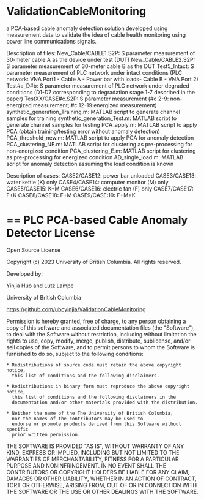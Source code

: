 # ValidationCableMonitoring
a PCA-based cable anomaly detection solution developed using measurement data to validate the idea of cable health monitoring using power line communications signals.

Description of files:
New_Cable/CABLE1.S2P: S parameter measurement of 30-meter cable A as the device under test (DUT) 
New_Cable/CABLE2.S2P: S parameter measurement of 30-meter cable B as the DUT
Test5_Intact: S parameter measurement of PLC network under intact conditions (PLC network: VNA Port1 - Cable A - Power bar with loads- Cable B - VNA Port 2)
Test#a_D#b: S parameter measurement of PLC network under degraded conditions (D1-D7 corresponding to degradation stage 1-7 described in the paper)
TestXX/CASE#c.S2P: S parameter measurement (#c 2-9: non-energized measurement; #c 12-19:energized measurement)
synthetic_generation_Training.m: MATLAB script to generate channel samples for training
synthetic_generation_Test.m: MATLAB script to generate channel samples for testing
PCA_apply.m: MATLAB script to apply PCA (obtain training/testing error without anomaly detection)
PCA_threshold_new.m: MATLAB script to apply PCA for anomaly detection
PCA_clustering_NE.m: MATLAB script for clustering as pre-processing for non-energized condition
PCA_clustering_E.m: MATLAB script for clustering as pre-processing for energized condition
AD_single_load.m: MATLAB script for anomaly detection assuming the load condition is known

Description of cases: 
CASE2/CASE12: power bar unloaded
CASE3/CASE13: water kettle (K) only
CASE4/CASE14: computer monitor (M) only
CASE5/CASE15: K+M
CASE6/CASE16: electric fan (F) only
CASE7/CASE17: F+K
CASE8/CASE18: F+M
CASE9/CASE:19: F+M+K

==
PLC PCA-based Cable Anomaly Detector License
==
Open Source License

Copyright (c) 2023 University of British Columbia.
All rights reserved.

Developed by:

   Yinjia Huo and Lutz Lampe

   University of British Columbia

   https://github.com/ubcyinjia/ValidationCableMonitoring
   
Permission is hereby granted, free of charge, to any person obtaining a copy of
this software and associated documentation files (the "Software"), to deal with
the Software without restriction, including without limitation the rights to
use, copy, modify, merge, publish, distribute, sublicense, and/or sell copies
of the Software, and to permit persons to whom the Software is furnished to do
so, subject to the following conditions:

    * Redistributions of source code must retain the above copyright notice,
      this list of conditions and the following disclaimers.

    * Redistributions in binary form must reproduce the above copyright notice,
      this list of conditions and the following disclaimers in the
      documentation and/or other materials provided with the distribution.

    * Neither the name of the The University of British Columbia,
      nor the names of the contributors may be used to
      endorse or promote products derived from this Software without specific
      prior written permission.

THE SOFTWARE IS PROVIDED "AS IS", WITHOUT WARRANTY OF ANY KIND, EXPRESS OR
IMPLIED, INCLUDING BUT NOT LIMITED TO THE WARRANTIES OF MERCHANTABILITY, FITNESS
FOR A PARTICULAR PURPOSE AND NONINFRINGEMENT.  IN NO EVENT SHALL THE
CONTRIBUTORS OR COPYRIGHT HOLDERS BE LIABLE FOR ANY CLAIM, DAMAGES OR OTHER
LIABILITY, WHETHER IN AN ACTION OF CONTRACT, TORT OR OTHERWISE, ARISING FROM,
OUT OF OR IN CONNECTION WITH THE SOFTWARE OR THE USE OR OTHER DEALINGS WITH THE
SOFTWARE.
